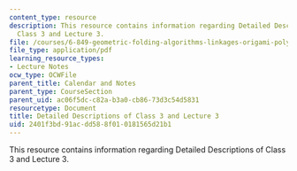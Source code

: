 ```yaml
---
content_type: resource
description: This resource contains information regarding Detailed Descriptions of
  Class 3 and Lecture 3.
file: /courses/6-849-geometric-folding-algorithms-linkages-origami-polyhedra-fall-2012/2401f3bd91acdd588f010181565d21b1_MIT6_849F12_desc03.pdf
file_type: application/pdf
learning_resource_types:
- Lecture Notes
ocw_type: OCWFile
parent_title: Calendar and Notes
parent_type: CourseSection
parent_uid: ac06f5dc-c82a-b3a0-cb86-73d3c54d5831
resourcetype: Document
title: Detailed Descriptions of Class 3 and Lecture 3
uid: 2401f3bd-91ac-dd58-8f01-0181565d21b1
---
```

This resource contains information regarding Detailed Descriptions of Class 3 and Lecture 3.

